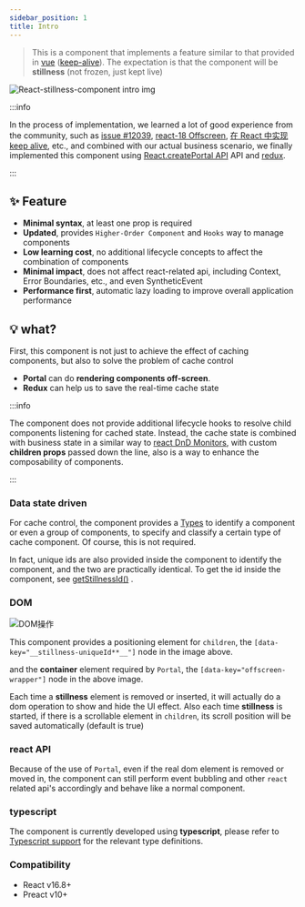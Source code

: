 ```yaml
---
sidebar_position: 1
title: Intro
---
```


> This is a component that implements a feature similar to that provided in [vue](https://vuejs.org/) ([keep-alive](https://vuejs.org/v2/guide/components-dynamic-async.html#keep-alive)). The expectation is that the component will be **stillness** (not frozen, just kept live)

![React-stillness-component intro img](/img/intro.gif)

:::info

In the process of implementation, we learned a lot of good experience from the community, such as [issue #12039](https://github.com/facebook/react/issues/12039), [react-18 Offscreen](https://github.com/reactwg/react-18/discussions/19), [在 React 中实现 keep alive](https://zhuanlan.zhihu.com/p/214166951), etc., and combined with our actual business scenario, we finally implemented this component using  [React.createPortal API](https://reactjs.org/docs/portals.html) API and [redux](https://redux.js.org/).

:::

## ✨ Feature

- **Minimal syntax**, at least one prop is required
- **Updated**, provides `Higher-Order Component` and `Hooks` way to manage components
- **Low learning cost**, no additional lifecycle concepts to affect the combination of components
- **Minimal impact**, does not affect react-related api, including Context, Error Boundaries, etc., and even SyntheticEvent
- **Performance first**, automatic lazy loading to improve overall application performance

## 💡 what?

First, this component is not just to achieve the effect of caching components, but also to solve the problem of cache control

- **Portal** can do **rendering components off-screen**.
- **Redux** can help us to save the real-time cache state

:::info

The component does not provide additional lifecycle hooks to resolve child components listening for cached state. Instead, the cache state is combined with business state in a similar way to [react DnD Monitors](https://react-dnd.github.io/react-dnd/docs/overview#monitors), with custom **children props** passed down the line, also is a way to enhance the composability of components.

:::

### Data state driven

For cache control, the component provides a [Types](basic-concepts/items-types.md#Types) to identify a component or even a group of components, to specify and classify a certain type of cache component. Of course, this is not required.

In fact, unique ids are also provided inside the component to identify the component, and the two are practically identical. To get the id inside the component, see [getStillnessId()](api/contract-state.md) .

### DOM

![DOM操作](/img/real-dom.png)

This component provides a positioning element for `children`, the `[data-key="__stillness-uniqueId**__"]` node in the image above.

and the **container** element required by `Portal`, the `[data-key="offscreen-wrapper"]` node in the above image.

Each time a **stillness** element is removed or inserted, it will actually do a dom operation to show and hide the UI effect. Also each time **stillness** is started, if there is a scrollable element in `children`, its scroll position will be saved automatically (default is true)

### react API

Because of the use of `Portal`, even if the real dom element is removed or moved in, the component can still perform event bubbling and other `react` related api's accordingly and behave like a normal component.

### typescript

The component is currently developed using **typescript**, please refer to [Typescript support](get-started.md#typescript-support) for the relevant type definitions.

### Compatibility

- React v16.8+
- Preact v10+

<!-- ### 集成

- **react-router** 请参考[type](#getType)
- **umijs** 请参考[type](#getType)
- **nextjs** 请参考[type](#getType) -->
